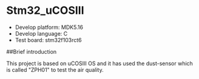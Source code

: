 # Stm32_uCOSIII

* Develop platform: MDK5.16
* Develop language: C
* Test board: stm32f103rct6

##Brief introduction

This project is based on uCOSIII OS and it has used the dust-sensor which is called "ZPH01" to test the air quality.
